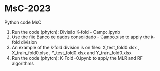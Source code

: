 # MsC-2023
Python code MsC

1) Run the code (phyton): Divisão K-fold - Campo.ipynb
2) Use the file Banco de dados consolidado - Campo.xlsx to apply the k-fold division
3) An example of the k-fold division is on files: X_test_fold0.xlsx , X_train_fold0.xlsx , Y_test_fold0.xlsx and Y_train_fold0.xlsx
4) Run the code (phyton): K-Fold=0.ipynb to apply the MLR and RF algorithms
